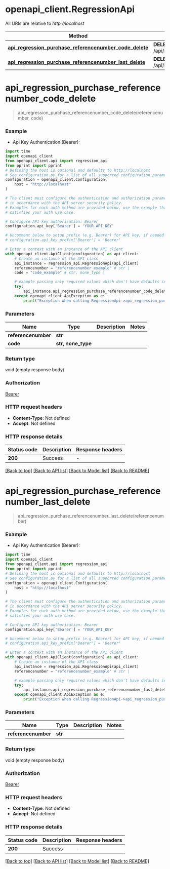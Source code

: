 # openapi_client.RegressionApi

All URIs are relative to *http://localhost*

Method | HTTP request | Description
------------- | ------------- | -------------
[**api_regression_purchase_referencenumber_code_delete**](RegressionApi.md#api_regression_purchase_referencenumber_code_delete) | **DELETE** /api/regression/purchase/{referencenumber}/{code} | 
[**api_regression_purchase_referencenumber_last_delete**](RegressionApi.md#api_regression_purchase_referencenumber_last_delete) | **DELETE** /api/regression/purchase/{referencenumber}/last | 


# **api_regression_purchase_referencenumber_code_delete**
> api_regression_purchase_referencenumber_code_delete(referencenumber, code)



### Example

* Api Key Authentication (Bearer):
```python
import time
import openapi_client
from openapi_client.api import regression_api
from pprint import pprint
# Defining the host is optional and defaults to http://localhost
# See configuration.py for a list of all supported configuration parameters.
configuration = openapi_client.Configuration(
    host = "http://localhost"
)

# The client must configure the authentication and authorization parameters
# in accordance with the API server security policy.
# Examples for each auth method are provided below, use the example that
# satisfies your auth use case.

# Configure API key authorization: Bearer
configuration.api_key['Bearer'] = 'YOUR_API_KEY'

# Uncomment below to setup prefix (e.g. Bearer) for API key, if needed
# configuration.api_key_prefix['Bearer'] = 'Bearer'

# Enter a context with an instance of the API client
with openapi_client.ApiClient(configuration) as api_client:
    # Create an instance of the API class
    api_instance = regression_api.RegressionApi(api_client)
    referencenumber = "referencenumber_example" # str | 
    code = "code_example" # str, none_type | 

    # example passing only required values which don't have defaults set
    try:
        api_instance.api_regression_purchase_referencenumber_code_delete(referencenumber, code)
    except openapi_client.ApiException as e:
        print("Exception when calling RegressionApi->api_regression_purchase_referencenumber_code_delete: %s\n" % e)
```


### Parameters

Name | Type | Description  | Notes
------------- | ------------- | ------------- | -------------
 **referencenumber** | **str**|  |
 **code** | **str, none_type**|  |

### Return type

void (empty response body)

### Authorization

[Bearer](../README.md#Bearer)

### HTTP request headers

 - **Content-Type**: Not defined
 - **Accept**: Not defined


### HTTP response details
| Status code | Description | Response headers |
|-------------|-------------|------------------|
**200** | Success |  -  |

[[Back to top]](#) [[Back to API list]](../README.md#documentation-for-api-endpoints) [[Back to Model list]](../README.md#documentation-for-models) [[Back to README]](../README.md)

# **api_regression_purchase_referencenumber_last_delete**
> api_regression_purchase_referencenumber_last_delete(referencenumber)



### Example

* Api Key Authentication (Bearer):
```python
import time
import openapi_client
from openapi_client.api import regression_api
from pprint import pprint
# Defining the host is optional and defaults to http://localhost
# See configuration.py for a list of all supported configuration parameters.
configuration = openapi_client.Configuration(
    host = "http://localhost"
)

# The client must configure the authentication and authorization parameters
# in accordance with the API server security policy.
# Examples for each auth method are provided below, use the example that
# satisfies your auth use case.

# Configure API key authorization: Bearer
configuration.api_key['Bearer'] = 'YOUR_API_KEY'

# Uncomment below to setup prefix (e.g. Bearer) for API key, if needed
# configuration.api_key_prefix['Bearer'] = 'Bearer'

# Enter a context with an instance of the API client
with openapi_client.ApiClient(configuration) as api_client:
    # Create an instance of the API class
    api_instance = regression_api.RegressionApi(api_client)
    referencenumber = "referencenumber_example" # str | 

    # example passing only required values which don't have defaults set
    try:
        api_instance.api_regression_purchase_referencenumber_last_delete(referencenumber)
    except openapi_client.ApiException as e:
        print("Exception when calling RegressionApi->api_regression_purchase_referencenumber_last_delete: %s\n" % e)
```


### Parameters

Name | Type | Description  | Notes
------------- | ------------- | ------------- | -------------
 **referencenumber** | **str**|  |

### Return type

void (empty response body)

### Authorization

[Bearer](../README.md#Bearer)

### HTTP request headers

 - **Content-Type**: Not defined
 - **Accept**: Not defined


### HTTP response details
| Status code | Description | Response headers |
|-------------|-------------|------------------|
**200** | Success |  -  |

[[Back to top]](#) [[Back to API list]](../README.md#documentation-for-api-endpoints) [[Back to Model list]](../README.md#documentation-for-models) [[Back to README]](../README.md)

